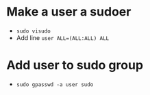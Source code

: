 # Make a user a sudoer

 - `sudo visudo`
 - Add line `user ALL=(ALL:ALL) ALL`

# Add user to sudo group

 - `sudo gpasswd -a user sudo`
